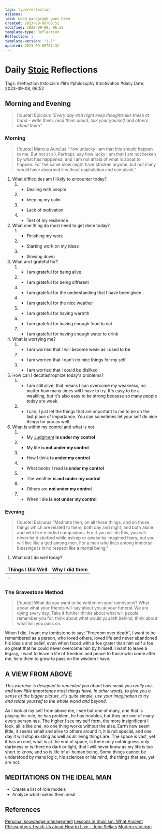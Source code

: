 ```yaml
---
tags: type/reflection
aliases: 
lead: Lead paragraph goes here
created: 2023-09-08T06:52
modified: 2023-09-08, 06:52
template-type: Reflection
Reflection: 1
template-version: "1.7"
updated: 2023-09-08T07:32
---
```



# Daily [Stoic](../SLIP-BOX/Stoicism.md) Reflections

Tags:  #reflection #stoicism #life #philosophy #motivation #daily 
Date: 2023-09-08, 06:52

## Morning and Evening

> [!quote] Epicious 
> _"Every day and night keep thoughts like these at hand - write them, 
> read them aloud, talk your yourself and others about them"_

### Morning

> [!quote] Marcus Aurelius
> “How unlucky I am that this should happen to me. But not at all. Perhaps, say 
> how lucky I am that I am not broken by what has happened, and I am not 
> afraid  of what is about to happen. For the same blow might have stricken 
> anyone, but not many would have absorbed it without capitulation 
> and complaint.”

1. What difficulties am I likely to encounter today?
	1. - Dealing with people 
	2. - keeping my calm 
	3. - Lack of motivation 
	4. - Test of my resilience 
2. What one thing do most need to get done today?
	1. - Finishing my work 
	2. - Starting work on my ideas 
	3. - Slowing down 
3. What am I grateful for?
	1. - I am grateful for being alive 
	2. - I am grateful for being different 
	3. - I am grateful for the understanding that I have been given .
	4. - I am grateful for the nice weather 
	5. - I am grateful for having warmth 
	6. - I am grateful for having enough food to eat 
	7. - I am grateful for having enough water to drink 
4. What is worrying me?
	1. - I am worried that I will become weak as I used to be 
	2. - I am worried that I can't do nice things for my self.
	3. - I am worried that I could be disliked 
5. How can I decatastrophize today's problems?
	1. - I am still alive, that means I can overcome my weakness, no matter how many times will I have to try. It's easy to be a weakling, but it's also easy to be strong because so many people today are weak.
	2. - I can, I just let the things that are important to me to be on the last place of importance. You can sometimes let your self do nice things for you as well.
6. What is within my control and what is not
	1. - My [Judgment](../SLIP-BOX/Control%20Over%20Judgment.md) **is under my control**
	2. - My life **is not under my control**
	3. - How I think **is under my control**
	4. - What books I read **is under my control** 
	5. - The weather **is not under my control**
	6. - Others are **not under my control**
	7. - When I die **is not under my control**

### Evening

> [!quote]  Epicurus
> “Meditate then, on all these things, and on those things which are related 
> to them, both day and night, and both alone and with like-minded 
> companions. For if you will do this, you will never be disturbed while 
> asleep or awake by imagined fears, but you will live like a god among 
> men. For a man who lives among immortal blessings is in no respect 
> like a mortal being.”

1. What did I do well today?

| Things I Did Well | Why I did them |
| ------------------- | ---------------- |
| -                 | -              |

### The Gravestone Method

> [!quote]
> What do you want to be written on your tombstone? What about what your friends will say about you at your funeral. We are dying every day. Take it further thinks about what will people remember you for, think about what would you left behind, think about what will you pass on.

When I die, I want my tombstone to say: "Freedom over death", I want to be remembered as a person, who loved others, loved life and never abandoned his ideals and belief, even when faced with a foe grater than him self a foe so great that he could never overcome him by himself. I want to leave a legacy, I want to leave a life of freedom and peace to those who come after me, help them to grow to pass on the wisdom I have.

## A VIEW FROM ABOVE

_This exercise is designed to reminded you about how small you really are, and how little importance most things have. In other words, to give you a sense of the bigger picture. It's quite simple, use your imagination to try and relate yourself to the whole world and beyond._

As I look at my self from above me, I see but one of many, one that is playing his role, he has problem, he has troubles, but they are one of many every person has. The higher I see my self form, the more insignificant I look, all is like one, no one thing works without the else. Earth now seem little, it seems small and alike to others around it, it is not special, and one day it will stop existing as well as all living things are. The space is vast, yet it has an end, what is at the end of space, is there only nothingness only darkness or is there no dark or light, that I will never know as my life is too short to know, and so is life of all human being. Some things cannot be understood by mans logic, his sciences or his mind, the things that are, yet are not. 

## MEDITATIONS ON THE IDEAL MAN

- Create a list of role models 
- Analyze what makes them ideal 

## References

[Personal knowledge management](Personal%20knowledge%20management.md)
[Lessons in Stoicism: What Ancient Philosophers Teach Us about How to Live - John Sellars](https://books.google.cz/books/about/Lessons_in_Stoicism.html?id=ky84zQEACAAJ&redir_esc=y)
[Modern stoicism](https://modernstoicism.com/)


